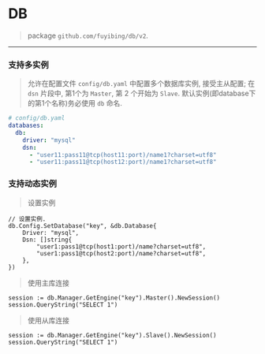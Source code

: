 # DB

> package `github.com/fuyibing/db/v2`.

----

### 支持多实例

> 允许在配置文件 `config/db.yaml` 中配置多个数据库实例, 接受主从配置;
> 在 `dsn` 片段中, 第1个为 `Master`, 第 2 个开始为 `Slave`.
> 默认实例(即database下的第1个名称)务必使用 `db` 命名.

```yaml
# config/db.yaml
databases:
  db:
    driver: "mysql"
    dsn:
      - "user11:pass11@tcp(host11:port)/name1?charset=utf8"
      - "user11:pass11@tcp(host12:port)/name1?charset=utf8"
```

### 支持动态实例

> 设置实例

```text
// 设置实例.
db.Config.SetDatabase("key", &db.Database{
    Driver: "mysql",
    Dsn: []string{
        "user1:pass1@tcp(host1:port)/name?charset=utf8",
        "user1:pass1@tcp(host2:port)/name?charset=utf8",
    },
})
```

> 使用主库连接

```text
session := db.Manager.GetEngine("key").Master().NewSession()
session.QueryString("SELECT 1")
```

> 使用从库连接

```text
session := db.Manager.GetEngine("key").Slave().NewSession()
session.QueryString("SELECT 1")
```
